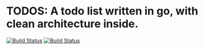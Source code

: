 # TODOS: A todo list written in go, with clean architecture inside.
[![Build Status](https://cloud.drone.io/api/badges/unknowntpo/todos/status.svg)](https://cloud.drone.io/unknowntpo/todos) [![Build Status](https://img.shields.io/badge/go.dev-reference-007d9c?logo=go&logoColor=white&style=flat-square)](https://pkg.go.dev/github.com/unknowntpo/todos?utm_source=godoc)